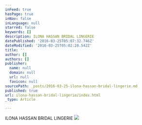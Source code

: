 ```yaml
---
inFeed: true
hasPage: true
inNav: false
inLanguage: null
starred: false
keywords: []
description: ILONA HASSAN BRIDAL LINGERIE
datePublished: '2016-03-25T05:07:32.746Z'
dateModified: '2016-03-25T05:02:28.542Z'
title: ''
author: []
authors: []
publisher:
  name: null
  domain: null
  url: null
  favicon: null
sourcePath: _posts/2016-03-25-ilona-hassan-bridal-lingerie.md
published: true
url: ilona-hassan-bridal-lingerie/index.html
_type: Article

---
```

ILONA HASSAN BRIDAL LINGERIE
![](https://the-grid-user-content.s3-us-west-2.amazonaws.com/7d0e8adb-7c9d-4d73-8f93-8ac19d10598a.jpg)